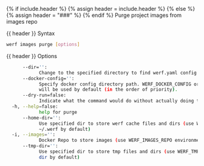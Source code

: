 {% if include.header %}
{% assign header = include.header %}
{% else %}
{% assign header = "###" %}
{% endif %}
Purge project images from images repo

{{ header }} Syntax

```bash
werf images purge [options]
```

{{ header }} Options

```bash
      --dir='':
            Change to the specified directory to find werf.yaml config
      --docker-config='':
            Specify docker config directory path. WERF_DOCKER_CONFIG or DOCKER_CONFIG or ~/.docker 
            will be used by default (in the order of priority).
      --dry-run=false:
            Indicate what the command would do without actually doing that
  -h, --help=false:
            help for purge
      --home-dir='':
            Use specified dir to store werf cache files and dirs (use WERF_HOME environment or 
            ~/.werf by default)
  -i, --images='':
            Docker Repo to store images (use WERF_IMAGES_REPO environment by default)
      --tmp-dir='':
            Use specified dir to store tmp files and dirs (use WERF_TMP environment or system tmp 
            dir by default)
```

